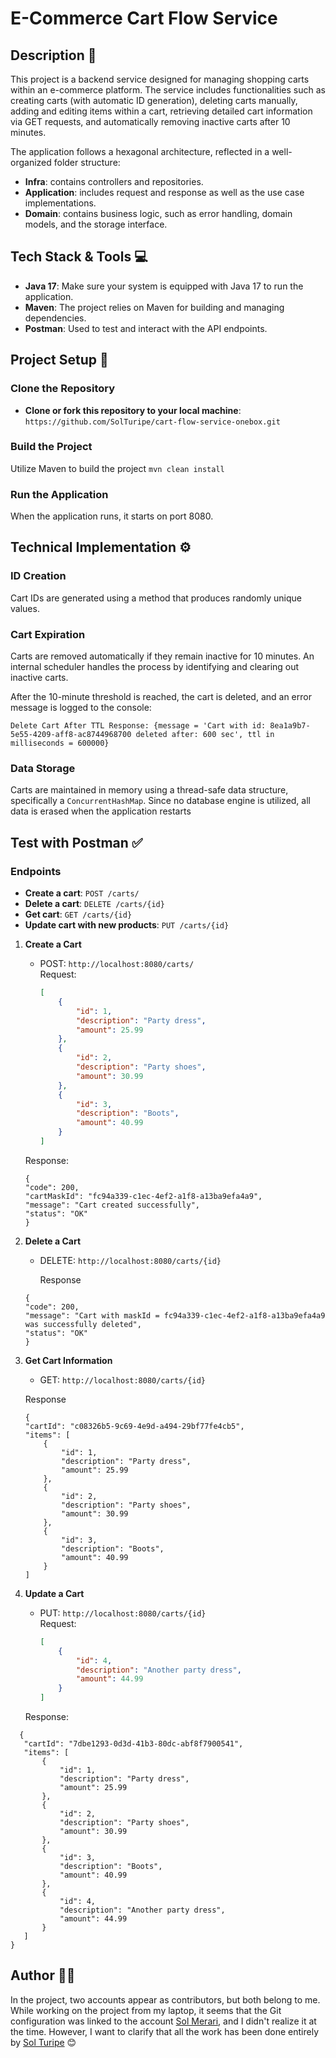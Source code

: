# E-Commerce Cart Flow Service 

## Description 🛒

This project is a backend service designed for managing shopping carts within an e-commerce platform. The service includes functionalities such as creating carts (with automatic ID generation), deleting carts manually, adding and editing items within a cart, retrieving detailed cart information via GET requests, and automatically removing inactive carts after 10 minutes.

The application follows a hexagonal architecture, reflected in a well-organized folder structure:

- **Infra**: contains controllers and repositories.
- **Application**: includes request and response as well as the use case implementations.
- **Domain**: contains business logic, such as error handling, domain models, and the storage interface.

## Tech Stack & Tools 💻

- **Java 17**: Make sure your system is equipped with Java 17 to run the application.
- **Maven**: The project relies on Maven for building and managing dependencies.
- **Postman**:  Used to test and interact with the API endpoints.

## Project Setup 📍

### Clone the Repository

- **Clone or fork this repository to your local machine**: `https://github.com/SolTuripe/cart-flow-service-onebox.git`

### Build the Project

Utilize Maven to build the project `mvn clean install`

### Run the Application

When the application runs, it starts on port 8080.

## Technical Implementation ⚙️

### ID Creation

Cart IDs are generated using a method that produces randomly unique values.

### Cart Expiration

Carts are removed automatically if they remain inactive for 10 minutes. An internal scheduler handles the process by identifying and clearing out inactive carts.

After the 10-minute threshold is reached, the cart is deleted, and an error message is logged to the console:

`Delete Cart After TTL Response: {message = 'Cart with id: 8ea1a9b7-5e55-4209-aff8-ac8744968700 deleted after: 600 sec', ttl in milliseconds = 600000}`

### Data Storage

Carts are maintained in memory using a thread-safe data structure, specifically a `ConcurrentHashMap`. Since no database engine is utilized, all data is erased when the application restarts

## Test with Postman ✅

### Endpoints

- **Create a cart**: `POST /carts/`
- **Delete a cart**: `DELETE /carts/{id}`
- **Get cart**: `GET /carts/{id}`
- **Update cart with new products**: `PUT /carts/{id}`

1. **Create a Cart**
    - POST: `http://localhost:8080/carts/` \
   Request:
      ```json
      [
          {
              "id": 1,
              "description": "Party dress",
              "amount": 25.99
          },
          {
              "id": 2,
              "description": "Party shoes",
              "amount": 30.99
          },
          {
              "id": 3,
              "description": "Boots",
              "amount": 40.99
          }
      ]
      ```
    Response:
    ````
   {
    "code": 200,
    "cartMaskId": "fc94a339-c1ec-4ef2-a1f8-a13ba9efa4a9",
    "message": "Cart created successfully",
    "status": "OK"
   }
   ````
       
2. **Delete a Cart**
   - DELETE: `http://localhost:8080/carts/{id}`
   
     Response
    ````
   {
    "code": 200,
    "message": "Cart with maskId = fc94a339-c1ec-4ef2-a1f8-a13ba9efa4a9 was successfully deleted",
    "status": "OK"
   }
   ````
        
3. **Get Cart Information**
   - GET: `http://localhost:8080/carts/{id}`
     
   Response
    ````
   {
    "cartId": "c08326b5-9c69-4e9d-a494-29bf77fe4cb5",
    "items": [
        {
            "id": 1,
            "description": "Party dress",
            "amount": 25.99
        },
        {
            "id": 2,
            "description": "Party shoes",
            "amount": 30.99
        },
        {
            "id": 3,
            "description": "Boots",
            "amount": 40.99
        }
    ]
    ````
   
4. **Update a Cart**

    - PUT: `http://localhost:8080/carts/{id}` \
   Request:

      ```json
      [
          {
              "id": 4,
              "description": "Another party dress",
              "amount": 44.99
          }
      ]
      ```
      
   Response:
 ````
   {
    "cartId": "7dbe1293-0d3d-41b3-80dc-abf8f7900541",
    "items": [
        {
            "id": 1,
            "description": "Party dress",
            "amount": 25.99
        },
        {
            "id": 2,
            "description": "Party shoes",
            "amount": 30.99
        },
        {
            "id": 3,
            "description": "Boots",
            "amount": 40.99
        },
        {
            "id": 4,
            "description": "Another party dress",
            "amount": 44.99
        }
    ]
}
   ````

## Author 👩‍💻

In the project, two accounts appear as contributors, but both belong to me. While working on the project from my laptop, it seems that the Git configuration was linked to the account [Sol Merari](https://github.com/solmerari), and I didn't realize it at the time. However, I want to clarify that all the work has been done entirely by [Sol Turipe](https://github.com/SolTuripe) 😊


